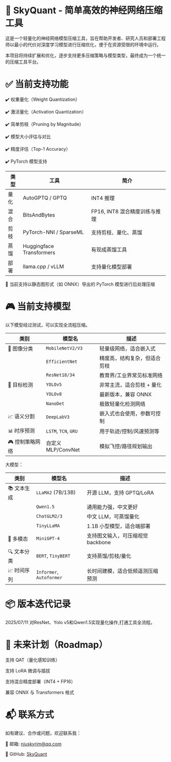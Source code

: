 # 🧠 SkyQuant  - 简单高效的神经网络压缩工具
这是一个轻量化的神经网络模型压缩工具，旨在帮助开发者、研究人员和部署工程师以最小的代价对深度学习模型进行压缩优化，便于在资源受限的环境中运行。

本项目将持续扩展和优化，逐步支持更多压缩策略与模型类型，最终成为一个统一的压缩工具平台。

# ✅ 当前支持功能
✔️ 权重量化（Weight Quantization）

✔️ 激活量化（Activation Quantization）

✔️ 简单剪枝（Pruning by Magnitude）

✔️ 模型大小评估与对比

✔️ 精度评估（Top-1 Accuracy）

✔️ PyTorch 模型支持

| 类型 | 工具                       | 简介                   |
| -- | ------------------------ | -------------------- |
| 量化 | AutoGPTQ / GPTQ          | INT4 推理              |
| 混合 | BitsAndBytes             | FP16, INT8 混合精度训练与推理 |
| 剪枝 | PyTorch-NNI / SparseML   | 支持剪枝、量化、蒸馏           |
| 蒸馏 | Huggingface Transformers | 有现成蒸馏工具              |
| 部署 | llama.cpp / vLLM         | 支持量化模型部署             |

📌 当前支持以静态图形式（如 ONNX）导出的 PyTorch 模型进行后处理压缩


# 🎮 当前支持模型

以下模型经过测试，可以实现全流程压缩。

| 类别        | 模型名                  | 描述             |
| --------- | -------------------- | -------------- |
| 🧠 图像分类   | `MobileNetV2/V3`     | 轻量级网络，适合嵌入式    |
|           | `EfficientNet`       | 精度高，结构复杂，但适合剪枝 |
|           | `ResNet18/34`        | 教育界/工业界常见标准网络  |
| 🧠 目标检测   | `YOLOv5`             | 非常主流，适合剪枝 + 量化 |
|           | `YOLOv8`             | 最新版本，兼容 ONNX   |
|           | `NanoDet`            | 极致轻量化检测网络      |
| 📈 语义分割   | `DeepLabV3`          | 嵌入式也会使用，参数可控制  |
| 📊 时序预测   | `LSTM`, `TCN`, `GRU` | 用于轨迹/控制/风速预测等  |
| 🎮 控制策略网络 | 自定义 MLP/ConvNet      | 模拟飞控/路径规划输出    |

大模型：

| 类别      | 模型名                      | 描述                    |
| ------- | ------------------------ | --------------------- |
| 📚 文本生成 | `LLaMA2` (7B/13B)        | 开源 LLM，支持 GPTQ/LoRA   |
|         | `Qwen1.5`                | 通用能力强，中文更好            |
|         | `ChatGLM2/3`             | 中文 LLM，可蒸馏量化          |
|         | `TinyLLaMA`              | 1.1B 小型模型，适合端部署       |
| 🤖 多模态  | `MiniGPT-4`              | 支持图文输入，可压缩视觉 backbone |
| 🔍 文本分类 | `BERT`, `TinyBERT`       | 支持蒸馏/剪枝/量化            |
| 📈 时间序列 | `Informer`, `Autoformer` | 长时间建模，适合低频遥测压缩预测      |


# 📦 版本迭代记录

2025/07/11 对ResNet、Yolo v5和Qwen1.5实现量化操作,打通工具全流程。


# 🚀 未来计划（Roadmap）
 支持 QAT（量化感知训练）

 支持 LoRA 微调与插拔

 支持混合精度部署（INT4 + FP16）

 兼容 ONNX 与 Transformers 格式

# 📬 联系方式
如有建议、合作或问题，欢迎联系我：

📧 邮箱: njuskyrim@qq.com

📂 GitHub: [SkyQuant](https://github.com/skyrimforest/SkyQuant)

